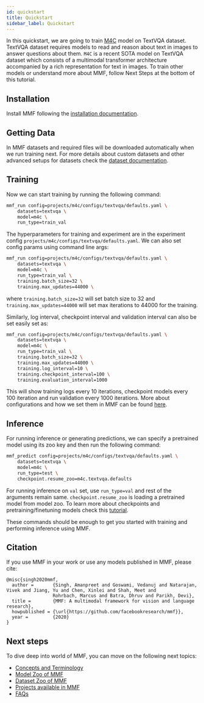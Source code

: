 ```yaml
---
id: quickstart
title: Quickstart
sidebar_label: Quickstart
---
```


In this quickstart, we are going to train [M4C](https://github.com/facebookresearch/mmf/tree/master/projects/m4c) model on TextVQA dataset. TextVQA dataset requires models to read and reason about text in images to answer questions about them. `M4C` is a recent SOTA model on TextVQA dataset which consists of a multimodal transformer architecture accompanied by a rich representation for text in images. To train other models or understand more about MMF, follow Next Steps at the bottom of this tutorial.

## Installation

Install MMF following the [installation documentation](https://mmf.sh/docs/getting_started/installation).

## Getting Data

In MMF datasets and required files will be downloaded automatically when we run training next. For more details about custom datasets and other advanced setups for datasets check the [dataset documentation](https://mmf.sh/docs/tutorials/dataset).

## Training

Now we can start training by running the following command:

```bash
mmf_run config=projects/m4c/configs/textvqa/defaults.yaml \
    datasets=textvqa \
    model=m4c \
    run_type=train_val
```

The hyperparameters for training and experiment are in the experiment config `projects/m4c/configs/textvqa/defaults.yaml`. We can also set config params using command line args:

```bash
mmf_run config=projects/m4c/configs/textvqa/defaults.yaml \
    datasets=textvqa \
    model=m4c \
    run_type=train_val \
    training.batch_size=32 \
    training.max_updates=44000 \
```

where `training.batch_size=32` will set batch size to 32 and `training.max_updates=44000` will set max iterations to 44000 for the training.

Similarly, log interval, checkpoint interval and validation interval can also be set easily set as:

```bash
mmf_run config=projects/m4c/configs/textvqa/defaults.yaml \
    datasets=textvqa \
    model=m4c \
    run_type=train_val \
    training.batch_size=32 \
    training.max_updates=44000 \
    training.log_interval=10 \
    training.checkpoint_interval=100 \
    training.evaluation_interval=1000
```

This will show training logs every 10 iterations, checkpoint models every 100 iteration and run validation every 1000 iterations. More about configurations and how we set them in MMF can be found [here](https://mmf.sh/docs/notes/configuration).

## Inference

For running inference or generating predictions, we can specify a pretrained model using its zoo key and then run the following command:

```bash
mmf_predict config=projects/m4c/configs/textvqa/defaults.yaml \
    datasets=textvqa \
    model=m4c \
    run_type=test \
    checkpoint.resume_zoo=m4c.textvqa.defaults
```

For running inference on `val` set, use `run_type=val` and rest of the arguments remain same. `checkpoint.resume_zoo` is loading a pretrained model from model zoo. To learn more about checkpoints and pretraining/finetuning models check this [tutorial](https://mmf.sh/docs/tutorials/checkpointing).

These commands should be enough to get you started with training and performing inference using MMF.

## Citation

If you use MMF in your work or use any models published in MMF, please cite:

```text
@misc{singh2020mmf,
  author =       {Singh, Amanpreet and Goswami, Vedanuj and Natarajan, Vivek and Jiang, Yu and Chen, Xinlei and Shah, Meet and
                 Rohrbach, Marcus and Batra, Dhruv and Parikh, Devi},
  title =        {MMF: A multimodal framework for vision and language research},
  howpublished = {\url{https://github.com/facebookresearch/mmf}},
  year =         {2020}
}
```

## Next steps

To dive deep into world of MMF, you can move on the following next topics:

- [Concepts and Terminology](https://mmf.sh/docs/notes/concepts)
- [Model Zoo of MMF](https://mmf.sh/docs/notes/model_zoo)
- [Dataset Zoo of MMF](https://mmf.sh/docs/notes/dataset_zoo)
- [Projects available in MMF](https://mmf.sh/docs/notes/projects)
- [FAQs](https://mmf.sh/docs/getting_started/faqs)
